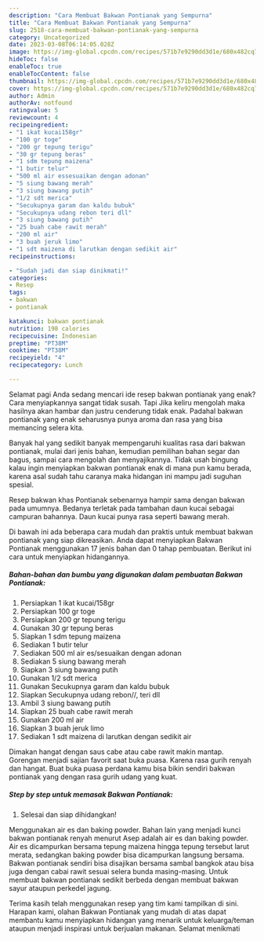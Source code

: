 ```yaml
---
description: "Cara Membuat Bakwan Pontianak yang Sempurna"
title: "Cara Membuat Bakwan Pontianak yang Sempurna"
slug: 2518-cara-membuat-bakwan-pontianak-yang-sempurna
category: Uncategorized
date: 2023-03-08T06:14:05.028Z
image: https://img-global.cpcdn.com/recipes/571b7e9290dd3d1e/680x482cq70/bakwan-pontianak-foto-resep-utama.jpg
hideToc: false
enableToc: true
enableTocContent: false
thumbnail: https://img-global.cpcdn.com/recipes/571b7e9290dd3d1e/680x482cq70/bakwan-pontianak-foto-resep-utama.jpg
cover: https://img-global.cpcdn.com/recipes/571b7e9290dd3d1e/680x482cq70/bakwan-pontianak-foto-resep-utama.jpg
author: Admin
authorAv: notfound
ratingvalue: 5
reviewcount: 4
recipeingredient:
- "1 ikat kucai158gr"
- "100 gr toge"
- "200 gr tepung terigu"
- "30 gr tepung beras"
- "1 sdm tepung maizena"
- "1 butir telur"
- "500 ml air essesuaikan dengan adonan"
- "5 siung bawang merah"
- "3 siung bawang putih"
- "1/2 sdt merica"
- "Secukupnya garam dan kaldu bubuk"
- "Secukupnya udang rebon teri dll"
- "3 siung bawang putih"
- "25 buah cabe rawit merah"
- "200 ml air"
- "3 buah jeruk limo"
- "1 sdt maizena di larutkan dengan sedikit air"
recipeinstructions:

- "Sudah jadi dan siap dinikmati!"
categories:
- Resep
tags:
- bakwan
- pontianak

katakunci: bakwan pontianak 
nutrition: 198 calories
recipecuisine: Indonesian
preptime: "PT38M"
cooktime: "PT38M"
recipeyield: "4"
recipecategory: Lunch

---
```



Selamat pagi Anda sedang mencari ide resep bakwan pontianak yang enak? Cara menyiapkannya sangat tidak susah. Tapi Jika keliru mengolah maka hasilnya akan hambar dan justru cenderung tidak enak. Padahal bakwan pontianak yang enak seharusnya punya aroma dan rasa yang bisa memancing selera kita.


Banyak hal yang sedikit banyak mempengaruhi kualitas rasa dari bakwan pontianak, mulai dari jenis bahan, kemudian pemilihan bahan segar dan bagus, sampai cara mengolah dan menyajikannya. Tidak usah bingung kalau ingin menyiapkan bakwan pontianak enak di mana pun kamu berada, karena asal sudah tahu caranya maka hidangan ini mampu jadi suguhan spesial.

Resep bakwan khas Pontianak sebenarnya hampir sama dengan bakwan pada umumnya. Bedanya terletak pada tambahan daun kucai sebagai campuran bahannya. Daun kucai punya rasa seperti bawang merah.


Di bawah ini ada beberapa cara mudah dan praktis untuk membuat bakwan pontianak yang siap dikreasikan. Anda dapat menyiapkan Bakwan Pontianak menggunakan 17 jenis bahan dan 0 tahap pembuatan. Berikut ini cara untuk menyiapkan hidangannya.

<!--inarticleads1-->

##### Bahan-bahan dan bumbu yang digunakan dalam pembuatan Bakwan Pontianak:

1. Persiapkan 1 ikat kucai/158gr
1. Persiapkan 100 gr toge
1. Persiapkan 200 gr tepung terigu
1. Gunakan 30 gr tepung beras
1. Siapkan 1 sdm tepung maizena
1. Sediakan 1 butir telur
1. Sediakan 500 ml air es/sesuaikan dengan adonan
1. Sediakan 5 siung bawang merah
1. Siapkan 3 siung bawang putih
1. Gunakan 1/2 sdt merica
1. Gunakan Secukupnya garam dan kaldu bubuk
1. Siapkan Secukupnya udang rebon//, teri dll
1. Ambil 3 siung bawang putih
1. Siapkan 25 buah cabe rawit merah
1. Gunakan 200 ml air
1. Siapkan 3 buah jeruk limo
1. Sediakan 1 sdt maizena di larutkan dengan sedikit air


Dimakan hangat dengan saus cabe atau cabe rawit makin mantap. Gorengan menjadi sajian favorit saat buka puasa. Karena rasa gurih renyah dan hangat. Buat buka puasa perdana kamu bisa bikin sendiri bakwan pontianak yang dengan rasa gurih udang yang kuat. 

<!--inarticleads2-->

##### Step by step untuk memasak Bakwan Pontianak:


1. Selesai dan siap dihidangkan!

Menggunakan air es dan baking powder. Bahan lain yang menjadi kunci bakwan pontianak renyah menurut Asep adalah air es dan baking powder. Air es dicampurkan bersama tepung maizena hingga tepung tersebut larut merata, sedangkan baking powder bisa dicampurkan langsung bersama. Bakwan pontianak sendiri bisa disajikan bersama sambal bangkok atau bisa juga dengan cabai rawit sesuai selera bunda masing-masing. Untuk membuat bakwan pontianak sedikit berbeda dengan membuat bakwan sayur ataupun perkedel jagung. 

Terima kasih telah menggunakan resep yang tim kami tampilkan di sini. Harapan kami, olahan Bakwan Pontianak yang mudah di atas dapat membantu kamu menyiapkan hidangan yang menarik untuk keluarga/teman ataupun menjadi inspirasi untuk berjualan makanan. Selamat menikmati
